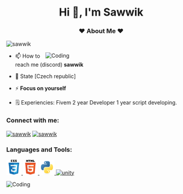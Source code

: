 <h1 align="center">Hi 👋, I'm Sawwik</h1>
<h3 align="center">❤️ About Me ❤️</h3>

<p align="left"> <img src="https://komarev.com/ghpvc/?username=sawwik&label=Profile%20views&color=0e75b6&style=flat" alt="sawwik" /> </p>

<img align="right" alt="Coding" width="400" src="https://gifdb.com/images/high/chill-night-glitch-pixel-art-jyasefmidungcb3c.webp">

- 📫 How to reach me (discord) **sawwik**

- 📄 State [Czech republic]

- ⚡ **Focus on yourself**

- 🗒️ Experiencies: Fivem 2 year Developer
  1 year script developing.

<h3 align="left">Connect with me:</h3>
<p align="left">
<a href="https://www.instagram.com/sawwikos/" target="blank"><img align="center" src="https://raw.githubusercontent.com/rahuldkjain/github-profile-readme-generator/master/src/images/icons/Social/instagram.svg" alt="sawwik" height="30" width="40" /></a>
<a href="https://www.youtube.com/channel/UCvOkpPJhiWsCFPrAe-TRf8A" target="blank"><img align="center" src="https://raw.githubusercontent.com/rahuldkjain/github-profile-readme-generator/master/src/images/icons/Social/youtube.svg" alt="sawwik" height="30" width="40" /></a>
</p>

<h3 align="left">Languages and Tools:</h3>
<p align="left"> <a href="https://www.w3schools.com/css/" target="_blank" rel="noreferrer"> <img src="https://raw.githubusercontent.com/devicons/devicon/master/icons/css3/css3-original-wordmark.svg" alt="css3" width="40" height="40"/> </a> <a href="https://www.w3.org/html/" target="_blank" rel="noreferrer"> <img src="https://raw.githubusercontent.com/devicons/devicon/master/icons/html5/html5-original-wordmark.svg" alt="html5" width="40" height="40"/> </a> <a href="https://www.python.org" target="_blank" rel="noreferrer"> <img src="https://raw.githubusercontent.com/devicons/devicon/master/icons/python/python-original.svg" alt="python" width="40" height="40"/> </a> <a href="https://unity.com/" target="_blank" rel="noreferrer"> <img src="https://www.vectorlogo.zone/logos/unity3d/unity3d-icon.svg" alt="unity" width="40" height="40"/> </a> </p>
<img align="bottom" alt="Coding" width="400" src="https://i.pinimg.com/736x/df/47/ee/df47ee3e5df1f4abcc0766585b493ba3.jpg">

